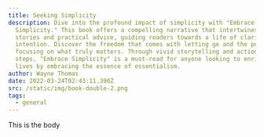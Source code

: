```yaml
---
title: Seeking Simplicity
description: Dive into the profound impact of simplicity with "Embrace
  Simplicity." This book offers a compelling narrative that intertwines personal
  stories and practical advice, guiding readers towards a life of clarity and
  intention. Discover the freedom that comes with letting go and the power of
  focusing on what truly matters. Through vivid storytelling and actionable
  steps, "Embrace Simplicity" is a must-read for anyone looking to enrich their
  lives by embracing the essence of essentialism.
author: Wayne Thomas
date: 2022-03-24T02:43:11.390Z
src: /static/img/book-double-2.png
tags:
  - general
---
```

T﻿his is the body